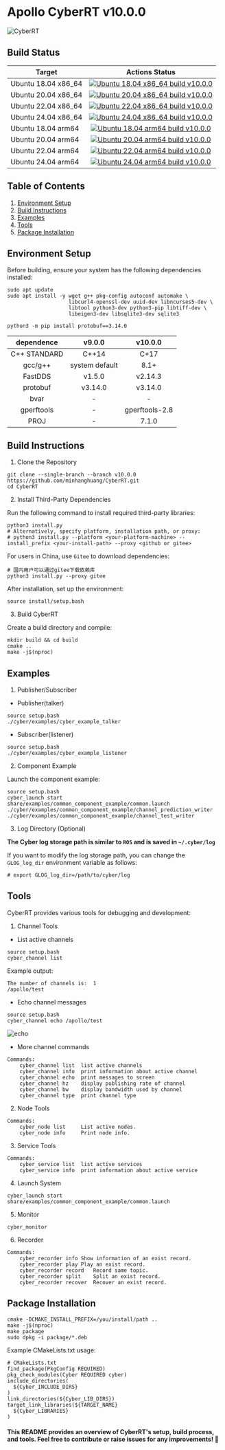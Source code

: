 # Apollo CyberRT v10.0.0

![CyberRT](https://raw.githubusercontent.com/wiki/minhanghuang/CyberRT/docs/CyberRT.gif)

## Build Status

| Target                |  Actions Status   |
| -------------         | :-----:           |
| Ubuntu 18.04 x86_64   | [![Ubuntu 18.04 x86_64 build v10.0.0](https://github.com/minhanghuang/CyberRT/actions/workflows/x86-build-ubuntu18-v10.0.0.yaml/badge.svg?branch=v10.0.0)](https://github.com/minhanghuang/CyberRT/actions/workflows/x86-build-ubuntu18-v10.0.0.yaml) |
| Ubuntu 20.04 x86_64  | [![Ubuntu 20.04 x86_64 build v10.0.0](https://github.com/minhanghuang/CyberRT/actions/workflows/x86-build-ubuntu20-v10.0.0.yaml/badge.svg?branch=v10.0.0)](https://github.com/minhanghuang/CyberRT/actions/workflows/x86-build-ubuntu20-v10.0.0.yaml) |
| Ubuntu 22.04 x86_64  | [![Ubuntu 22.04 x86_64 build v10.0.0](https://github.com/minhanghuang/CyberRT/actions/workflows/x86-build-ubuntu22-v10.0.0.yaml/badge.svg?branch=v10.0.0)](https://github.com/minhanghuang/CyberRT/actions/workflows/x86-build-ubuntu22-v10.0.0.yaml) |
| Ubuntu 24.04 x86_64  | [![Ubuntu 24.04 x86_64 build v10.0.0](https://github.com/minhanghuang/CyberRT/actions/workflows/x86-build-ubuntu24-v10.0.0.yaml/badge.svg?branch=v10.0.0)](https://github.com/minhanghuang/CyberRT/actions/workflows/x86-build-ubuntu24-v10.0.0.yaml) |
| Ubuntu 18.04 arm64 | [![Ubuntu 18.04 arm64 build v10.0.0](https://github.com/minhanghuang/CyberRT/actions/workflows/arm64-build-ubuntu18-v10.0.0.yaml/badge.svg?branch=v10.0.0)](https://github.com/minhanghuang/CyberRT/actions/workflows/arm64-build-ubuntu18-v10.0.0.yaml) |
| Ubuntu 20.04 arm64 | [![Ubuntu 20.04 arm64 build v10.0.0](https://github.com/minhanghuang/CyberRT/actions/workflows/arm64-build-ubuntu20-v10.0.0.yaml/badge.svg?branch=v10.0.0)](https://github.com/minhanghuang/CyberRT/actions/workflows/arm64-build-ubuntu20-v10.0.0.yaml) |
| Ubuntu 22.04 arm64 | [![Ubuntu 22.04 arm64 build v10.0.0](https://github.com/minhanghuang/CyberRT/actions/workflows/arm64-build-ubuntu22-v10.0.0.yaml/badge.svg?branch=v10.0.0)](https://github.com/minhanghuang/CyberRT/actions/workflows/arm64-build-ubuntu22-v10.0.0.yaml) |
| Ubuntu 24.04 arm64 | [![Ubuntu 24.04 arm64 build v10.0.0](https://github.com/minhanghuang/CyberRT/actions/workflows/arm64-build-ubuntu24-v10.0.0.yaml/badge.svg?branch=v10.0.0)](https://github.com/minhanghuang/CyberRT/actions/workflows/arm64-build-ubuntu24-v10.0.0.yaml) |

## Table of Contents  
1. [Environment Setup](#environment-setup)
2. [Build Instructions](#build-instructions)
3. [Examples](#examples)
4. [Tools](#tools)
5. [Package Installation](#package-installation)

## Environment Setup

Before building, ensure your system has the following dependencies installed:
```shell
sudo apt update
sudo apt install -y wget g++ pkg-config autoconf automake \
                    libcurl4-openssl-dev uuid-dev libncurses5-dev \
                    libtool python3-dev python3-pip libtiff-dev \
                    libeigen3-dev libsqlite3-dev sqlite3
```
```shell
python3 -m pip install protobuf==3.14.0
```

| dependence   |  v9.0.0           |  v10.0.0  |
| :---: |  :---: |:---:|
| C++ STANDARD |   C++14           |   C+17    |
| gcc/g++      |   system default  |   8.1+    |
| FastDDS      |   v1.5.0           |   v2.14.3 |
| protobuf      |   v3.14.0           |   v3.14.0 |
| bvar            |   -                  |   -               |
| gperftools      |   -           |   gperftools-2.8  |
| PROJ            |   -                  |   7.1.0           |

## Build Instructions

1. Clone the Repository
```shell
git clone --single-branch --branch v10.0.0 https://github.com/minhanghuang/CyberRT.git
cd CyberRT
```

2. Install Third-Party Dependencies

Run the following command to install required third-party libraries:
```shell
python3 install.py
# Alternatively, specify platform, installation path, or proxy:
# python3 install.py --platform <your-platform-machine> --install_prefix <your-install-path> --proxy <github or gitee>  
```

For users in China, use `Gitee` to download dependencies:
```shell
# 国内用户可以通过gitee下载依赖库
python3 install.py --proxy gitee
```

After installation, set up the environment:
```shell
source install/setup.bash
```

3. Build CyberRT

Create a build directory and compile:
```shell
mkdir build && cd build
cmake ..
make -j$(nproc)
```

## Examples

1. Publisher/Subscriber

- Publisher(talker)

```shell
source setup.bash
./cyber/examples/cyber_example_talker
```

- Subscriber(listener)

```shell
source setup.bash
./cyber/examples/cyber_example_listener
```

2. Component Example

Launch the component example:
```shell
source setup.bash
cyber_launch start share/examples/common_component_example/common.launch
./cyber/examples/common_component_example/channel_prediction_writer
./cyber/examples/common_component_example/channel_test_writer
```

3. Log Directory (Optional)

**The Cyber log storage path is similar to `ROS` and is saved in `~/.cyber/log`**

If you want to modify the log storage path, you can change the `GLOG_log_dir` environment variable as follows:

```shell
# export GLOG_log_dir=/path/to/cyber/log
```

## Tools

CyberRT provides various tools for debugging and development:

1. Channel Tools

- List active channels

```shell
source setup.bash
cyber_channel list
```

Example output:

```shell
The number of channels is:  1
/apollo/test
```

- Echo channel messages
```shell
source setup.bash
cyber_channel echo /apollo/test
```

![echo](https://raw.githubusercontent.com/wiki/minhanghuang/CyberRT/docs/cyber_echo.png)

- More channel commands

```shell
Commands:
	cyber_channel list	list active channels
	cyber_channel info	print information about active channel
	cyber_channel echo	print messages to screen
	cyber_channel hz	display publishing rate of channel
	cyber_channel bw	display bandwidth used by channel
	cyber_channel type	print channel type
```

2. Node Tools

```shell
Commands:
	cyber_node list 	List active nodes.
	cyber_node info 	Print node info.
```

3. Service Tools

```shell
Commands:
	cyber_service list	list active services
	cyber_service info	print information about active service
```

4. Launch System

```shell
cyber_launch start share/examples/common_component_example/common.launch
```

5. Monitor

```shell
cyber_monitor
```

6. Recorder

```shell
Commands:
  	cyber_recorder info	Show information of an exist record.
	cyber_recorder play	Play an exist record.
	cyber_recorder record	Record same topic.
	cyber_recorder split	Split an exist record.
	cyber_recorder recover	Recover an exist record.
```

## Package Installation

```shell
cmake -DCMAKE_INSTALL_PREFIX=/you/install/path ..
make -j$(nproc)
make package
sudo dpkg -i package/*.deb
```

Example CMakeLists.txt usage:

```
# CMakeLists.txt
find_package(PkgConfig REQUIRED)
pkg_check_modules(Cyber REQUIRED cyber)
include_directories(
  ${Cyber_INCLUDE_DIRS}
)
link_directories(${Cyber_LIB_DIRS})
target_link_libraries(${TARGET_NAME}
  ${Cyber_LIBRARIES}
)
```

#### This README provides an overview of CyberRT's setup, build process, and tools. Feel free to contribute or raise issues for any improvements! 🚀
